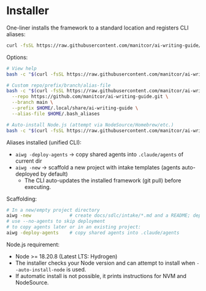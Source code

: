 # Installer

One-liner installs the framework to a standard location and registers CLI aliases:

```bash
curl -fsSL https://raw.githubusercontent.com/manitcor/ai-writing-guide/main/tools/install/install.sh | bash
```

Options:

```bash
# View help
bash -c "$(curl -fsSL https://raw.githubusercontent.com/manitcor/ai-writing-guide/main/tools/install/install.sh)" -- --help

# Custom repo/prefix/branch/alias-file
bash -c "$(curl -fsSL https://raw.githubusercontent.com/manitcor/ai-writing-guide/main/tools/install/install.sh)" -- \
  --repo https://github.com/manitcor/ai-writing-guide.git \
  --branch main \
  --prefix $HOME/.local/share/ai-writing-guide \
  --alias-file $HOME/.bash_aliases

# Auto-install Node.js (attempt via NodeSource/Homebrew/etc.)
bash -c "$(curl -fsSL https://raw.githubusercontent.com/manitcor/ai-writing-guide/main/tools/install/install.sh)" -- --auto-install-node
```

Aliases installed (unified CLI):
- `aiwg -deploy-agents` → copy shared agents into `.claude/agents` of current dir
- `aiwg -new` → scaffold a new project with intake templates (agents auto-deployed by default)
  - The CLI auto-updates the installed framework (git pull) before executing.

Scaffolding:

```bash
# In a new/empty project directory
aiwg -new              # create docs/sdlc/intake/*.md and a README; deploy agents; init git
# use --no-agents to skip deployment
# to copy agents later or in an existing project:
aiwg -deploy-agents    # copy shared agents into .claude/agents
```

Node.js requirement:
- Node >= 18.20.8 (Latest LTS: Hydrogen)
- The installer checks your Node version and can attempt to install when `--auto-install-node` is used.
- If automatic install is not possible, it prints instructions for NVM and NodeSource.
